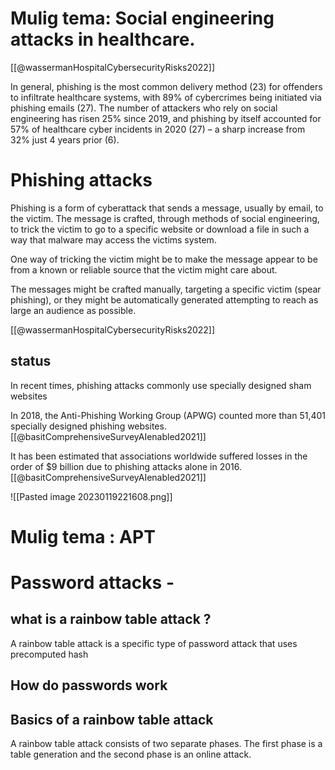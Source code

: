 

# Mulig tema: Social engineering attacks in healthcare.


[[@wassermanHospitalCybersecurityRisks2022]]




In general, phishing is the most common delivery method (23) for offenders to infiltrate healthcare systems, with 89% of cybercrimes being initiated via phishing emails (27). The number of attackers who rely on social engineering has risen 25% since 2019, and phishing by itself accounted for 57% of healthcare cyber incidents in 2020 (27) – a sharp increase from 32% just 4 years prior (6).





# Phishing attacks

Phishing is a form of cyberattack that sends a message, usually by email, to the victim. The message is crafted, through methods of social engineering, to trick the victim to go to a specific website or download a file in such a way that malware may access the victims system. 

One way of tricking the victim might be to make the message appear to be from a known or reliable source that the victim might care about. 

The messages might be crafted manually, targeting a specific victim (spear phishing), or they might be automatically generated attempting to reach as large an audience as possible. 

[[@wassermanHospitalCybersecurityRisks2022]]

## status
In recent times, phishing attacks commonly use specially designed sham websites 


In 2018, the Anti-Phishing Working Group (APWG) counted more than 51,401 specially designed phishing websites. [[@basitComprehensiveSurveyAIenabled2021]]

It has been estimated that associations worldwide suffered losses in the order of $9 billion due to phishing attacks alone in 2016. [[@basitComprehensiveSurveyAIenabled2021]]

![[Pasted image 20230119221608.png]]


#




# Mulig tema : APT 



# Password attacks -

## what is a rainbow table attack ? 

A rainbow table attack is a specific type of password attack that uses precomputed hash

## How do passwords work


## Basics of a rainbow table attack
A rainbow table attack consists of two separate phases. The first phase is a table generation and the second phase is an online attack. 